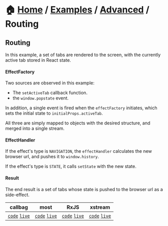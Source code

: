 # 🏠 [Home](../../../) / [Examples](../../) / [Advanced](../) / Routing

## Routing

In this example, a set of tabs are rendered to the screen, with the currently active tab stored in React state.

#### EffectFactory

Two sources are observed in this example:

- The `setActiveTab` callback function.
- the `window.popstate` event.

In addition, a single event is fired when the `effectFactory` initiates, which sets the initial state to `initialProps.activeTab`.

All three are simply mapped to objects with the desired structure, and merged into a single stream.

#### EffectHandler

If the effect's type is `NAVIGATION`, the `effectHandler` calculates the new browser url, and pushes it to `window.history`.

If the effect's type is `STATE`, it calls `setState` with the new state.

#### Result

The end result is a set of tabs whose state is pushed to the browser url as a side-effect.

| callbag | most | RxJS | xstream |
| --- | --- | --- | --- |
| [`code`](./callbag) [`live`](https://stackblitz.com/github/troch/refract/tree/master/examples/advanced/routing/callbag) | [`code`](./most) [`live`](https://stackblitz.com/github/troch/refract/tree/master/examples/advanced/routing/most)  | [`code`](./rxjs) [`live`](https://stackblitz.com/github/troch/refract/tree/master/examples/advanced/routing/rxjs)  | [`code`](./xstream) [`live`](https://stackblitz.com/github/troch/refract/tree/master/examples/advanced/routing/xstream)  |
